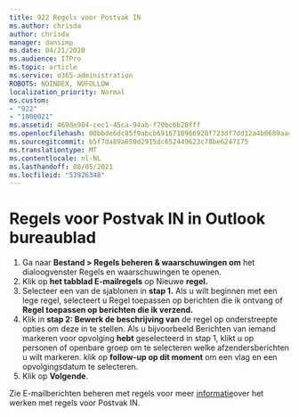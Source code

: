 ```yaml
---
title: 922 Regels voor Postvak IN
ms.author: chrisda
author: chrisda
manager: dansimp
ms.date: 04/21/2020
ms.audience: ITPro
ms.topic: article
ms.service: o365-administration
ROBOTS: NOINDEX, NOFOLLOW
localization_priority: Normal
ms.custom:
- "922"
- "1800021"
ms.assetid: 469de984-cec1-45ca-94ab-f70bc6b28fff
ms.openlocfilehash: 00bbde6dc85f9abcb6916718966928f723df7dd12a4b0609aa454ac3c9bdb3e3
ms.sourcegitcommit: b5f7da89a650d2915dc652449623c78be6247175
ms.translationtype: MT
ms.contentlocale: nl-NL
ms.lasthandoff: 08/05/2021
ms.locfileid: "53926348"
---
```

# <a name="inbox-rules-in-outlook-desktop"></a>Regels voor Postvak IN in Outlook bureaublad

1. Ga naar **Bestand > Regels beheren & waarschuwingen om** het dialoogvenster Regels en waarschuwingen te openen. 
2. Klik op **het tabblad E-mailregels** op Nieuwe **regel.**
3. Selecteer een van de sjablonen in **stap 1.** Als u wilt beginnen met een lege regel, selecteert u Regel toepassen op berichten die ik ontvang of **Regel toepassen op berichten die ik verzend.**
4. Klik in **stap 2: Bewerk de beschrijving van** de regel op onderstreepte opties om deze in te stellen. Als u bijvoorbeeld Berichten van iemand markeren voor opvolging **hebt**  geselecteerd in stap 1, klikt u op personen of openbare groep om te selecteren welke afzendersberichten u wilt markeren. klik op **follow-up op dit moment** om een vlag en een opvolgingsdatum te selecteren.
5. Klik op **Volgende**.

Zie E-mailberichten beheren met regels voor meer [informatie](https://support.office.com/article/manage-email-messages-by-using-rules-c24f5dea-9465-4df4-ad17-a50704d66c59)over het werken met regels voor Postvak IN.
